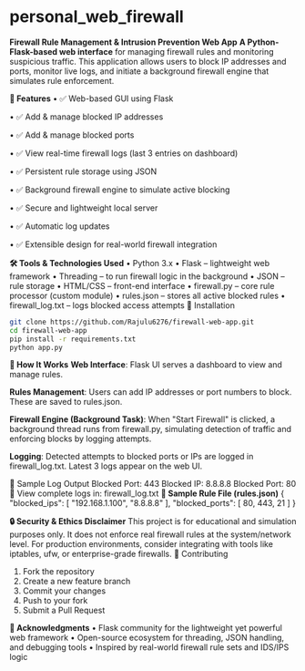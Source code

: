 # personal_web_firewall

**Firewall Rule Management & Intrusion Prevention Web App**
**A Python-Flask-based web interface** for managing firewall rules and monitoring suspicious traffic. This application allows users to block IP addresses and ports, monitor live logs, and initiate a background firewall engine that simulates rule enforcement.

**📌 Features**
•	✅ Web-based GUI using Flask

•	✅ Add & manage blocked IP addresses

•	✅ Add & manage blocked ports

•	✅ View real-time firewall logs (last 3 entries on dashboard)

•	✅ Persistent rule storage using JSON

•	✅ Background firewall engine to simulate active blocking

•	✅ Secure and lightweight local server

•	✅ Automatic log updates

•	✅ Extensible design for real-world firewall integration

**🛠️ Tools & Technologies Used**
•	Python 3.x
•	Flask – lightweight web framework
•	Threading – to run firewall logic in the background
•	JSON – rule storage
•	HTML/CSS – front-end interface
•	firewall.py – core rule processor (custom module)
•	rules.json – stores all active blocked rules
•	firewall_log.txt – logs blocked access attempts
🚀 Installation
```bash
git clone https://github.com/Rajulu6276/firewall-web-app.git
cd firewall-web-app
pip install -r requirements.txt
python app.py
```
**🧪 How It Works**
**Web Interface**: Flask UI serves a dashboard to view and manage rules.

**Rules Management**: Users can add IP addresses or port numbers to block. These are saved to rules.json.


**Firewall Engine (Background Task)**: When "Start Firewall" is clicked, a background thread runs from firewall.py, simulating detection of traffic and enforcing blocks by logging attempts.


**Logging**: Detected attempts to blocked ports or IPs are logged in firewall_log.txt. Latest 3 logs appear on the web UI.


📄 Sample Log Output
Blocked Port: 443
Blocked IP: 8.8.8.8
Blocked Port: 80
📝 View complete logs in: firewall_log.txt
**🧾 Sample Rule File (rules.json)**
{
    "blocked_ips": [
        "192.168.1.100",
        "8.8.8.8"
    ],
    "blocked_ports": [
        80,
        443,
        21
    ]
}


**🔒 Security & Ethics Disclaimer**
This project is for educational and simulation purposes only. It does not enforce real firewall rules at the system/network level. For production environments, consider integrating with tools like iptables, ufw, or enterprise-grade firewalls.
🤝 Contributing
1.	Fork the repository
2.	Create a new feature branch
3.	Commit your changes
4.	Push to your fork
5.	Submit a Pull Request

**🙏 Acknowledgments**
•	Flask community for the lightweight yet powerful web framework
•	Open-source ecosystem for threading, JSON handling, and debugging tools
•	Inspired by real-world firewall rule sets and IDS/IPS logic
